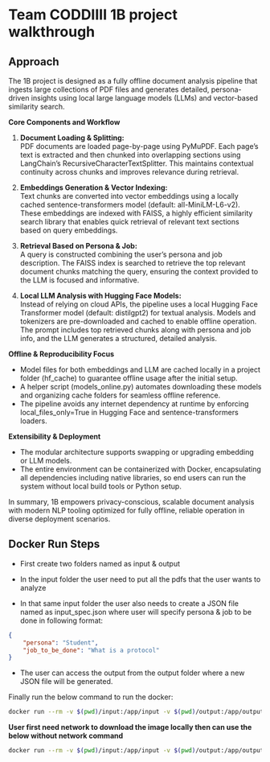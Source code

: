 
# Team CODDIIII 1B project walkthrough

## Approach

The 1B project is designed as a fully offline document analysis pipeline that ingests large collections of PDF files and generates detailed, persona-driven insights using local large language models (LLMs) and vector-based similarity search. 

**Core Components and Workflow**

1. **Document Loading & Splitting:**  
PDF documents are loaded page-by-page using PyMuPDF. Each page’s text is extracted and then chunked into overlapping sections using LangChain’s RecursiveCharacterTextSplitter. This maintains contextual continuity across chunks and improves relevance during retrieval.

2. **Embeddings Generation & Vector Indexing:**  
Text chunks are converted into vector embeddings using a locally cached sentence-transformers model (default: all-MiniLM-L6-v2). These embeddings are indexed with FAISS, a highly efficient similarity search library that enables quick retrieval of relevant text sections based on query embeddings.

3. **Retrieval Based on Persona & Job:**  
A query is constructed combining the user’s persona and job description. The FAISS index is searched to retrieve the top relevant document chunks matching the query, ensuring the context provided to the LLM is focused and informative.

4. **Local LLM Analysis with Hugging Face Models:**  
Instead of relying on cloud APIs, the pipeline uses a local Hugging Face Transformer model (default: distilgpt2) for textual analysis. Models and tokenizers are pre-downloaded and cached to enable offline operation. The prompt includes top retrieved chunks along with persona and job info, and the LLM generates a structured, detailed analysis.

**Offline & Reproducibility Focus**

- Model files for both embeddings and LLM are cached locally in a project folder (hf_cache) to guarantee offline usage after the initial setup.
- A helper script (models_online.py) automates downloading these models and organizing cache folders for seamless offline reference.
- The pipeline avoids any internet dependency at runtime by enforcing local_files_only=True in Hugging Face and sentence-transformers loaders.

**Extensibility & Deployment**

- The modular architecture supports swapping or upgrading embedding or LLM models.
- The entire environment can be containerized with Docker, encapsulating all dependencies including native libraries, so end users can run the system without local build tools or Python setup.

In summary, 1B empowers privacy-conscious, scalable document analysis with modern NLP tooling optimized for fully offline, reliable operation in diverse deployment scenarios.




## Docker Run Steps

- First create two folders named as input & output 

- In the input folder the user need to put all the pdfs that the user wants to analyze

- In that same input folder the user also needs to create a JSON file named as input_spec.json where user will specify persona & job to be done in following format:

```json
{
    "persona": "Student",
    "job_to_be_done": "What is a protocol"
}

```

- The user can access the output from the output folder where a new JSON file will be generated.

Finally run the below command to run the docker:

```bash
docker run --rm -v $(pwd)/input:/app/input -v $(pwd)/output:/app/output chiranjeet12/adobe_round1b:latest
```

**User first need network to  download the image locally then can use the below without network command**

```bash
docker run --rm -v $(pwd)/input:/app/input -v $(pwd)/output:/app/output  -network none chiranjeet12/adobe_round1b:latest
```
